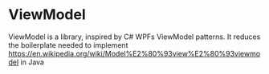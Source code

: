 # ViewModel
ViewModel is a library, inspired by C# WPFs ViewModel patterns. It reduces the boilerplate needed to implement https://en.wikipedia.org/wiki/Model%E2%80%93view%E2%80%93viewmodel in Java
